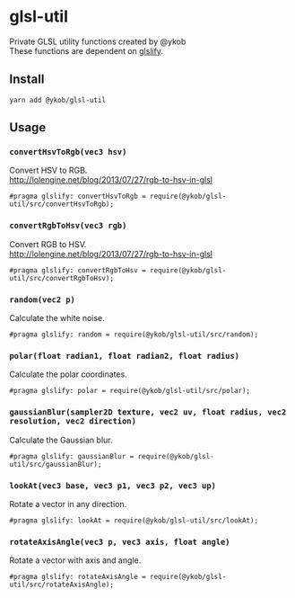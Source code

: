# glsl-util

Private GLSL utility functions created by @ykob  
These functions are dependent on [glslify](https://github.com/glslify/glslify).

## Install

```
yarn add @ykob/glsl-util
```

## Usage

### `convertHsvToRgb(vec3 hsv)`

Convert HSV to RGB.  
http://lolengine.net/blog/2013/07/27/rgb-to-hsv-in-glsl

```
#pragma glslify: convertHsvToRgb = require(@ykob/glsl-util/src/convertHsvToRgb);
```

### `convertRgbToHsv(vec3 rgb)`

Convert RGB to HSV.  
http://lolengine.net/blog/2013/07/27/rgb-to-hsv-in-glsl

```
#pragma glslify: convertRgbToHsv = require(@ykob/glsl-util/src/convertRgbToHsv);
```

### `random(vec2 p)`

Calculate the white noise.

```
#pragma glslify: random = require(@ykob/glsl-util/src/random);
```

### `polar(float radian1, float radian2, float radius)`

Calculate the polar coordinates.

```
#pragma glslify: polar = require(@ykob/glsl-util/src/polar);
```

### `gaussianBlur(sampler2D texture, vec2 uv, float radius, vec2 resolution, vec2 direction)`

Calculate the Gaussian blur.

```
#pragma glslify: gaussianBlur = require(@ykob/glsl-util/src/gaussianBlur);
```

### `lookAt(vec3 base, vec3 p1, vec3 p2, vec3 up)`

Rotate a vector in any direction.

```
#pragma glslify: lookAt = require(@ykob/glsl-util/src/lookAt);
```

### `rotateAxisAngle(vec3 p, vec3 axis, float angle)`

Rotate a vector with axis and angle.

```
#pragma glslify: rotateAxisAngle = require(@ykob/glsl-util/src/rotateAxisAngle);
```
